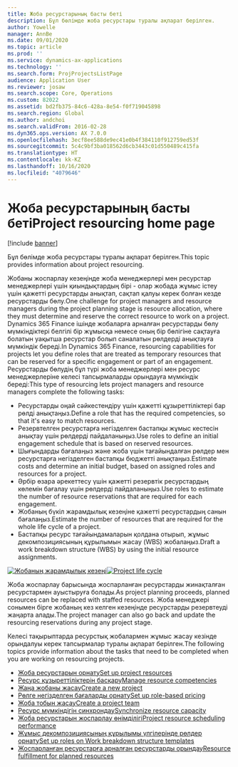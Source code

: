 ```yaml
---
title: Жоба ресурстарының басты беті
description: Бұл бөлімде жоба ресурстары туралы ақпарат берілген.
author: Yowelle
manager: AnnBe
ms.date: 09/01/2020
ms.topic: article
ms.prod: ''
ms.service: dynamics-ax-applications
ms.technology: ''
ms.search.form: ProjProjectsListPage
audience: Application User
ms.reviewer: josaw
ms.search.scope: Core, Operations
ms.custom: 82022
ms.assetid: bd2fb375-84c6-428a-8e54-f0f719045898
ms.search.region: Global
ms.author: andchoi
ms.search.validFrom: 2016-02-28
ms.dyn365.ops.version: AX 7.0.0
ms.openlocfilehash: 3ecf8ee588de9ec41e0b4f384110f912759ed53f
ms.sourcegitcommit: 5c4c9bf3ba018562d6cb3443c01d550489c415fa
ms.translationtype: HT
ms.contentlocale: kk-KZ
ms.lasthandoff: 10/16/2020
ms.locfileid: "4079646"
---
```

# <a name="project-resourcing-home-page"></a><span data-ttu-id="be4ce-103">Жоба ресурстарының басты беті</span><span class="sxs-lookup"><span data-stu-id="be4ce-103">Project resourcing home page</span></span>

[!include [banner](../includes/banner.md)]

<span data-ttu-id="be4ce-104">Бұл бөлімде жоба ресурстары туралы ақпарат берілген.</span><span class="sxs-lookup"><span data-stu-id="be4ce-104">This topic provides information about project resourcing.</span></span>

<span data-ttu-id="be4ce-105">Жобаны жоспарлау кезеңінде жоба менеджерлері мен ресурстар менеджерлері үшін қиындықтардың бірі - олар жобада жұмыс істеу үшін қажетті ресурстарды анықтап, сақтап қалуы керек болған кезде ресурстарды бөлу.</span><span class="sxs-lookup"><span data-stu-id="be4ce-105">One challenge for project managers and resource managers during the project planning stage is resource allocation, where they must determine and reserve the correct resource to work on a project.</span></span> <span data-ttu-id="be4ce-106">Dynamics 365 Finance ішінде жобаларға арналған ресурстарды бөлу мүмкіндіктері белгілі бір жұмысқа немесе оның бір бөлігіне сақтауға болатын уақытша ресурстар болып саналатын рөлдерді анықтауға мүмкіндік береді.</span><span class="sxs-lookup"><span data-stu-id="be4ce-106">In Dynamics 365 Finance, resourcing capabilities for projects let you define roles that are treated as temporary resources that can be reserved for a specific engagement or part of an engagement.</span></span> <span data-ttu-id="be4ce-107">Ресурстарды бөлудің бұл түрі жоба менеджерлері мен ресурс менеджерлеріне келесі тапсырмаларды орындауға мүмкіндік береді:</span><span class="sxs-lookup"><span data-stu-id="be4ce-107">This type of resourcing lets project managers and resource managers complete the following tasks:</span></span>

- <span data-ttu-id="be4ce-108">Ресурстарды оңай сәйкестендіру үшін қажетті құзыреттіліктері бар рөлді анықтаңыз.</span><span class="sxs-lookup"><span data-stu-id="be4ce-108">Define a role that has the required competencies, so that it's easy to match resources.</span></span>
- <span data-ttu-id="be4ce-109">Резервтелген ресурстарға негізделген бастапқы жұмыс кестесін анықтау үшін рөлдерді пайдаланыңыз.</span><span class="sxs-lookup"><span data-stu-id="be4ce-109">Use roles to define an initial engagement schedule that is based on reserved resources.</span></span>
- <span data-ttu-id="be4ce-110">Шығындарды бағалаңыз және жоба үшін тағайындалған рөлдер мен ресурстарға негізделген бастапқы бюджетті анықтаңыз.</span><span class="sxs-lookup"><span data-stu-id="be4ce-110">Estimate costs and determine an initial budget, based on assigned roles and resources for a project.</span></span>
- <span data-ttu-id="be4ce-111">Әрбір өзара әрекеттесу үшін қажетті резервтік ресурстардың көлемін бағалау үшін рөлдерді пайдаланыңыз.</span><span class="sxs-lookup"><span data-stu-id="be4ce-111">Use roles to estimate the number of resource reservations that are required for each engagement.</span></span>
- <span data-ttu-id="be4ce-112">Жобаның бүкіл жарамдылық кезеңіне қажетті ресурстардың санын бағалаңыз.</span><span class="sxs-lookup"><span data-stu-id="be4ce-112">Estimate the number of resources that are required for the whole life cycle of a project.</span></span>
- <span data-ttu-id="be4ce-113">Бастапқы ресурс тағайындамаларын қолдана отырып, жұмыс декомпозициясының құрылымын жасау (WBS) жобалаңыз.</span><span class="sxs-lookup"><span data-stu-id="be4ce-113">Draft a work breakdown structure (WBS) by using the initial resource assignments.</span></span>

<span data-ttu-id="be4ce-114">[![Жобаның жарамдылық кезеңі](./media/projectresourcing02-1024x812.jpg)](./media/projectresourcing02.jpg)</span><span class="sxs-lookup"><span data-stu-id="be4ce-114">[![Project life cycle](./media/projectresourcing02-1024x812.jpg)](./media/projectresourcing02.jpg)</span></span>

<span data-ttu-id="be4ce-115">Жоба жоспарлау барысында жоспарланған ресурстарды жинақталған ресурстармен ауыстыруға болады.</span><span class="sxs-lookup"><span data-stu-id="be4ce-115">As project planning proceeds, planned resources can be replaced with staffed resources.</span></span> <span data-ttu-id="be4ce-116">Жоба менеджері сонымен бірге жобаның кез келген кезеңінде ресурстарды резервтеуді жаңарта алады.</span><span class="sxs-lookup"><span data-stu-id="be4ce-116">The project manager can also go back and update the resourcing reservations during any project stage.</span></span>

<span data-ttu-id="be4ce-117">Келесі тақырыптарда ресурстық жобалармен жұмыс жасау кезінде орындалуы керек тапсырмалар туралы ақпарат берілген.</span><span class="sxs-lookup"><span data-stu-id="be4ce-117">The following topics provide information about the tasks that need to be completed when you are working on resourcing projects.</span></span>

- [<span data-ttu-id="be4ce-118">Жоба ресурстарын орнату</span><span class="sxs-lookup"><span data-stu-id="be4ce-118">Set up project resources</span></span>](set-up-project-resources.md)
- [<span data-ttu-id="be4ce-119">Ресурс құзыреттіліктерін басқару</span><span class="sxs-lookup"><span data-stu-id="be4ce-119">Manage resource competencies</span></span>](manage-resource-competencies.md)
- [<span data-ttu-id="be4ce-120">Жаңа жобаны жасау</span><span class="sxs-lookup"><span data-stu-id="be4ce-120">Create a new project</span></span>](create-new-project.md)
- [<span data-ttu-id="be4ce-121">Рөлге негізделген бағаларды орнату</span><span class="sxs-lookup"><span data-stu-id="be4ce-121">Set up role-based pricing</span></span>](set-up-role-based-pricing.md)
- [<span data-ttu-id="be4ce-122">Жоба тобын жасау</span><span class="sxs-lookup"><span data-stu-id="be4ce-122">Create a project team</span></span>](create-project-team.md)
- [<span data-ttu-id="be4ce-123">Ресурс мүмкіндігін синхрондау</span><span class="sxs-lookup"><span data-stu-id="be4ce-123">Synchronize resource capacity</span></span>](synchronize-resource-capacity.md)
- [<span data-ttu-id="be4ce-124">Жоба ресурстарын жоспарлау өнімділігі</span><span class="sxs-lookup"><span data-stu-id="be4ce-124">Project resource scheduling performance</span></span>](project-scheduling-performance.md)
- [<span data-ttu-id="be4ce-125">Жұмыс декомпозициясының құрылымы үлгілерінде рөлдер орнату</span><span class="sxs-lookup"><span data-stu-id="be4ce-125">Set up roles on Work breakdown structure templates</span></span>](set-up-roles-wbs-template.md)
- [<span data-ttu-id="be4ce-126">Жоспарланған ресурстарға арналған ресурстарды орындау</span><span class="sxs-lookup"><span data-stu-id="be4ce-126">Resource fulfillment for planned resources</span></span>](resource-fulfillment-planned-resources.md)
